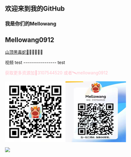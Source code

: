 ## 欢迎来到我的GitHub 
### 我是你们的Mellowang

## Mellowang0912

[山顶黑毒蛇🐍](http://mellowang.test.upcdn.net/%E5%B1%B1%E9%A0%82%E9%BB%91%E6%AF%92%E8%9B%87.mp4)😀😀😀😀😀


视频 test  ----------------- test

<p style='color:pink'>获取更多资源加🐧3107544520 或者🛰️mellowang0912</p>

<img src="https://github.com/Mellowang0912/110/blob/gh-pages/4dacb54539fafc2ac10b99646fba77d.jpg" width='200' height='200' /><img src="https://github.com/Mellowang0912/110/blob/gh-pages/9b5774e5b1b916f355d13ee5d1fba09.jpg" width='200' height='200' /> </p>
<img src="https://user-images.githubusercontent.com/73633146/156897512-81d1654f-8503-411c-b795-d385edb8acf4.jpg"/>
